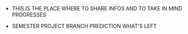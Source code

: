 * THIS IS THE PLACE WHERE TO SHARE INFOS AND TO TAKE IN MIND PROGRESSES

* SEMESTER PROJECT BRANCH PREDICTION WHAT'S LEFT